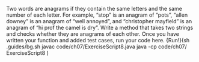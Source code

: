 Two words are anagrams if they contain the same letters and the same number of each letter.
For example, “stop” is an anagram of “pots”, “allen downey” is an anagram of “well annoyed”, and “christopher mayfield” is an anagram of “hi prof the camel is dry”.
Write a method that takes two strings and checks whether they are anagrams of each other.
Once you have written your function and added test cases, run your code here.
{Run!}(sh .guides/bg.sh javac code/ch07/ExerciseScript8.java java -cp code/ch07/ ExerciseScript8 )
